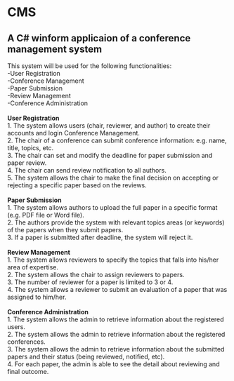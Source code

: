 # CMS
## A C# winform applicaion of a conference management system

This system will be used for the following functionalities: 
<br/>-User Registration 
<br/>-Conference Management 
<br/>-Paper Submission 
<br/>-Review Management 
<br/>-Conference Administration
<br/><br/><b>User Registration</b> 
<br/>1. The system allows users (chair, reviewer, and author) to create their accounts and login
Conference Management.
<br/>2. The chair of a conference can submit conference information: e.g. name, title, topics, etc.
<br/>3. The chair can set and modify the deadline for paper submission and paper review. 
<br/>4. The chair can send review notification to all authors.
<br/>5. The system allows the chair to make the final decision on accepting or rejecting a specific paper based on the reviews.
<br/><br/><b>Paper Submission</b>
<br/>1. The system allows authors to upload the full paper in a specific format (e.g. PDF file or Word file).
<br/>2. The authors provide the system with relevant topics areas (or keywords) of the papers when they submit papers.
<br/>3. If a paper is submitted after deadline, the system will reject it.
<br/><br/><b>Review Management</b>
<br/>1. The system allows reviewers to specify the topics that falls into his/her area of expertise.
<br/>2. The system allows the chair to assign reviewers to papers.
<br/>3. The number of reviewer for a paper is limited to 3 or 4. 
<br/>4. The system allows a reviewer to submit an evaluation of a paper that was assigned to him/her.
<br/><br/><b>Conference Administration</b>
<br/>1. The system allows the admin to retrieve information about the registered users. 
<br/>2. The system allows the admin to retrieve information about the registered conferences. 
<br/>3. The system allows the admin to retrieve information about the submitted papers and their status (being reviewed, notified, etc).
<br/>4. For each paper, the admin is able to see the detail about reviewing and final outcome.